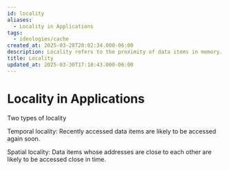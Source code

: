 ```yaml
---
id: locality
aliases:
  - Locality in Applications
tags:
  - ideologies/cache
created_at: 2025-03-28T20:02:34.000-06:00
description: Locality refers to the proximity of data items in memory.
title: Locality
updated_at: 2025-03-30T17:18:43.000-06:00
---
```


# Locality in Applications

Two types of locality

Temporal locality: Recently accessed data items are likely to be accessed again soon.

Spatial locality: Data items whose addresses are close to each other are likely to be accessed close in time.


